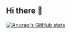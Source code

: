 ## Hi there 👋
[![Anurag's GitHub stats](https://github-readme-stats.vercel.app/api?username=noisyboy)](https://github.com/anuraghazra/github-readme-stats)
